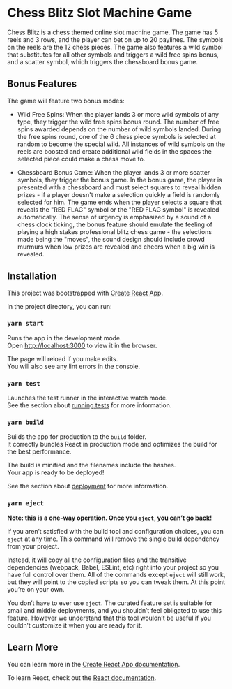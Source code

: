 # Chess Blitz Slot Machine Game

Chess Blitz is a chess themed online slot machine game. The game has 5 reels and 3 rows, and the player can bet on up to 20 paylines. The symbols on the reels are the 12 chess pieces. The game also features a wild symbol that substitutes for all other symbols and triggers a wild free spins bonus, and a scatter symbol, which triggers the chessboard bonus game.

## Bonus Features

The game will feature two bonus modes:

- Wild Free Spins: When the player lands 3 or more wild symbols of any type, they trigger the wild free spins bonus round. The number of free spins awarded depends on the number of wild symbols landed. During the free spins round, one of the 6 chess piece symbols is selected at random to become the special wild. All instances of wild symbols on the reels are boosted and create additional wild fields in the spaces the selected piece could make a chess move to.

- Chessboard Bonus Game: When the player lands 3 or more scatter symbols, they trigger the bonus game. In the bonus game, the player is presented with a chessboard and must select squares to reveal hidden prizes - if a player doesn't make a selection quickly a field is randomly selected for him. The game ends when the player selects a square that reveals the "RED FLAG" symbol or the "RED FLAG symbol" is revealed automatically. The sense of urgency is emphasized by a sound of a chess clock ticking, the bonus feature should emulate the feeling of playing a high stakes professional blitz chess game - the selections made being the "moves", the sound design should include crowd murmurs when low prizes are revealed and cheers when a big win is revealed.

## Installation

This project was bootstrapped with [Create React App](https://github.com/facebook/create-react-app).


In the project directory, you can run:

### `yarn start`

Runs the app in the development mode.\
Open [http://localhost:3000](http://localhost:3000) to view it in the browser.

The page will reload if you make edits.\
You will also see any lint errors in the console.

### `yarn test`

Launches the test runner in the interactive watch mode.\
See the section about [running tests](https://facebook.github.io/create-react-app/docs/running-tests) for more information.

### `yarn build`

Builds the app for production to the `build` folder.\
It correctly bundles React in production mode and optimizes the build for the best performance.

The build is minified and the filenames include the hashes.\
Your app is ready to be deployed!

See the section about [deployment](https://facebook.github.io/create-react-app/docs/deployment) for more information.

### `yarn eject`

**Note: this is a one-way operation. Once you `eject`, you can’t go back!**

If you aren’t satisfied with the build tool and configuration choices, you can `eject` at any time. This command will remove the single build dependency from your project.

Instead, it will copy all the configuration files and the transitive dependencies (webpack, Babel, ESLint, etc) right into your project so you have full control over them. All of the commands except `eject` will still work, but they will point to the copied scripts so you can tweak them. At this point you’re on your own.

You don’t have to ever use `eject`. The curated feature set is suitable for small and middle deployments, and you shouldn’t feel obligated to use this feature. However we understand that this tool wouldn’t be useful if you couldn’t customize it when you are ready for it.

## Learn More

You can learn more in the [Create React App documentation](https://facebook.github.io/create-react-app/docs/getting-started).

To learn React, check out the [React documentation](https://reactjs.org/).
